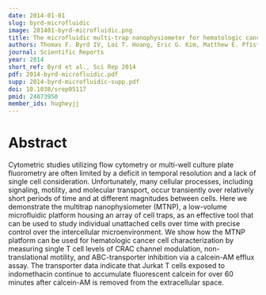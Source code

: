 ```yaml
---
date: 2014-01-01
slug: byrd-microfluidic
image: 201401-byrd-microfluidic.png
title: The microfluidic multi-trap nanophysiometer for hematologic cancer cell characterization reveals temporal sensitivity of the calcein-AM efflux assay
authors: Thomas F. Byrd IV, Loi T. Hoang, Eric G. Kim, Matthew E. Pfister, Erik M. Werner, Stephen E. Arndt, Jeffrey W. Chamberlain, Jacob J. Hughey, Bao A. Nguyen, Erik J. Schneibel, Laura L. Wertz, Jonathan S. Whitfield, John P. Wikswo, Kevin T. Seale
journal: Scientific Reports
year: 2014
short_ref: Byrd et al., Sci Rep 2014
pdf: 2014-byrd-microfluidic.pdf
supp: 2014-byrd-microfluidic-supp.pdf
doi: 10.1038/srep05117
pmid: 24873950
member_ids: hugheyjj
---
```


# Abstract

Cytometric studies utilizing flow cytometry or multi-well culture plate fluorometry are often limited by a deficit in temporal resolution and a lack of single cell consideration. Unfortunately, many cellular processes, including signaling, motility, and molecular transport, occur transiently over relatively short periods of time and at different magnitudes between cells. Here we demonstrate the multitrap nanophysiometer (MTNP), a low-volume microfluidic platform housing an array of cell traps, as an effective tool that can be used to study individual unattached cells over time with precise control over the intercellular microenvironment. We show how the MTNP platform can be used for hematologic cancer cell characterization by measuring single T cell levels of CRAC channel modulation, non-translational motility, and ABC-transporter inhibition via a calcein-AM efflux assay. The transporter data indicate that Jurkat T cells exposed to indomethacin continue to accumulate fluorescent calcein for over 60 minutes after calcein-AM is removed from the extracellular space.
